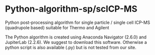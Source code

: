 # Python-algorithm-sp/scICP-MS
Python post-processing algorithm for single particle / single cell ICP-MS (quadrupole based) suitable for Thermo and Agilent

The Python algorithm is created using Anaconda Navigator (2.6.0) and JupiterLab (2.2.6). We suggest to download this software. Otherwise a python script is also available (.py) but is not tested from our site.
